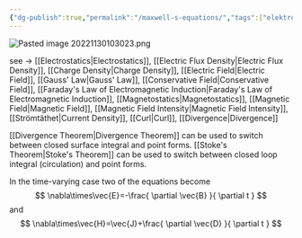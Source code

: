 ```yaml
---
{"dg-publish":true,"permalink":"/maxwell-s-equations/","tags":["elektromagnetiskfältteori"]}
---
```



![Pasted image 20221130103023.png](/img/user/images/Pasted%20image%2020221130103023.png)

see → [[Electrostatics\|Electrostatics]], [[Electric Flux Density\|Electric Flux Density]], [[Charge Density\|Charge Density]], [[Electric Field\|Electric Field]], [[Gauss' Law\|Gauss' Law]], [[Conservative Field\|Conservative Field]], [[Faraday's Law of Electromagnetic Induction\|Faraday's Law of Electromagnetic Induction]], [[Magnetostatics\|Magnetostatics]], [[Magnetic Field\|Magnetic Field]], [[Magnetic Field Intensity\|Magnetic Field Intensity]], [[Strömtäthet\|Current Density]], [[Curl\|Curl]], [[Divergence\|Divergence]]

[[Divergence Theorem\|Divergence Theorem]] can be used to switch between closed surface integral and point forms.
[[Stoke's Theorem\|Stoke's Theorem]] can be used to switch between closed loop integral (circulation) and point forms.

In the time-varying case two of the equations become
$$
\nabla\times\vec{E}=-\frac{ \partial \vec{B} }{ \partial t } 
$$
and
$$
\nabla\times\vec{H}=\vec{J}+\frac{ \partial \vec{D} }{ \partial t } 
$$
